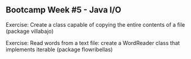 ## Bootcamp Week #5 - Java I/O

Exercise: Create a class capable of copying the entire contents of a file (package villabajo)

Exercise: Read words from a text file: create a WordReader class that implements iterable (package flowribellas)
